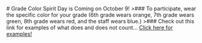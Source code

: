 <br/>
# Grade Color Spirit Day is Coming on October 9!
>### To participate, wear the specific color for your grade (6th grade wears orange, 7th grade wears green, 8th grade wears red, and the staff wears blue.)
>###  Check out this link for examples of what does and does not count...
<a href="https://docs.google.com/document/d/1oTz5GuSHZciU_LPJ5KR8WAAHJqpTZo1z0aqiTavFtYk/edit?ts=57ddb679
">Click here for examples!</a> 
